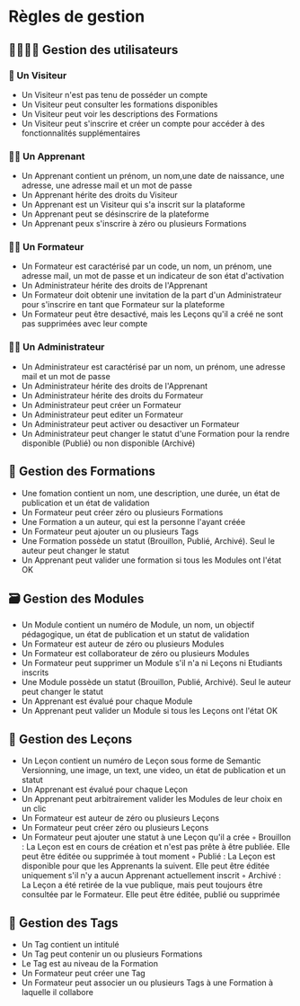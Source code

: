 # Règles de gestion

## 👨‍👩‍👦‍👦 Gestion des utilisateurs

### 👧 Un Visiteur
- Un Visiteur n'est pas tenu de posséder un compte
- Un Visiteur peut consulter les formations disponibles
- Un Visiteur peut voir les descriptions des Formations
- Un Visiteur peut s'inscrire et créer un compte pour accéder à des fonctionnalités supplémentaires

### 👩‍💻 Un Apprenant
- Un Apprenant contient un prénom, un nom,une date de naissance, une adresse, une adresse mail et un mot de passe
- Un Apprenant hérite des droits du Visiteur
- Un Apprenant est un Visiteur qui s'a inscrit sur la plataforme
- Un Apprenant peut se désinscrire de la plateforme
- Un Apprenant peux s'inscrire à zéro ou plusieurs Formations

### 👨‍🏫 Un Formateur
- Un Formateur est caractérisé par un code, un nom, un prénom, une adresse mail, un mot de passe et un indicateur de son état d'activation
- Un Administrateur hérite des droits de l'Apprenant
- Un Formateur doit obtenir une invitation de la part d'un Administrateur pour s'inscrire en tant que Formateur sur la plateforme
- Un Formateur peut être desactivé, mais les Leçons qu'il a créé ne sont pas supprimées avec leur compte

### 👮‍♂️ Un Administrateur
- Un Administrateur est caractérisé par un nom, un prénom, une adresse mail et un mot de passe
- Un Administrateur hérite des droits de l'Apprenant
- Un Administrateur hérite des droits du Formateur
- Un Administrateur peut créer un Formateur
- Un Administrateur peut editer un Formateur
- Un Administrateur peut activer ou desactiver un Formateur
- Un Administrateur peut changer le statut d'une Formation pour la rendre disponible (Publié) ou non disponible (Archivé)

## 🧮 Gestion des Formations
- Une fomation contient un nom, une description, une durée, un état de publication et un état de validation
- Un Formateur peut créer zéro ou plusieurs Formations
- Une Formation a un auteur, qui est la personne l'ayant créée
- Un Formateur peut ajouter un ou plusieurs Tags
- Une Formation possède un statut (Brouillon, Publié, Archivé). Seul le auteur peut changer le statut
- Un Apprenant peut valider une formation si tous les Modules ont l'état OK

## 🗃️ Gestion des Modules
- Un Module contient un numéro de Module, un nom, un objectif pédagogique, un état de publication et un statut de validation
- Un Formateur est auteur de zéro ou plusieurs Modules
- Un Formateur est collaborateur de zéro ou plusieurs Modules
- Un Formateur peut supprimer un Module s'il n'a ni Leçons ni Etudiants inscrits
- Une Module possède un statut (Brouillon, Publié, Archivé). Seul le auteur peut changer le statut
- Un Apprenant est évalué pour chaque Module
- Un Apprenant peut valider un Module si tous les Leçons ont l'état OK

## 📔 Gestion des Leçons
- Un Leçon contient un numéro de Leçon sous forme de Semantic Versionning, une image, un text, une video, un état de publication et un statut
- Un Apprenant est évalué pour chaque Leçon
- Un Apprenant peut arbitrairement valider les Modules de leur choix en un clic
- Un Formateur est auteur de zéro ou plusieurs Leçons
- Un Formateur peut créer zéro ou plusieurs Leçons
- Un Formateur peut ajouter une statut à une Leçon qu'il a crée
    ◦ Brouillon : La Leçon est en cours de création et n'est pas prête à être publiée. Elle peut être éditée ou supprimée à tout moment
    ◦ Publié : La Leçon est disponible pour que les Apprenants la suivent. Elle peut être éditée uniquement s'il n'y a aucun Apprenant actuellement inscrit
    ◦ Archivé : La Leçon a été retirée de la vue publique, mais peut toujours être consultée par le Formateur. Elle peut être éditée, publié  ou supprimée

## 🔖 Gestion des Tags
- Un Tag contient un intitulé
- Un Tag peut contenir un ou plusieurs Formations
- Le Tag est au niveau de la Formation
- Un Formateur peut créer une Tag
- Un Formateur peut associer un ou plusieurs Tags à une Formation à laquelle il collabore
